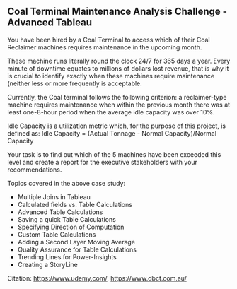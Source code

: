 ## Coal Terminal Maintenance Analysis Challenge - Advanced Tableau

You have been hired  by a  Coal Terminal to access which of their Coal Reclaimer machines requires maintenance in the upcoming month.

These machine runs literally round the clock 24/7 for 365 days a year. Every minute of downtime equates to millions of dollars lost revenue, that is why it is crucial to identify exactly when these machines require maintenance (neither less or more frequently is acceptable.

Currently, the Coal terminal follows the following criterion: a reclaimer-type machine requires maintenance when within the previous month there was at least one-8-hour period when the average idle capacity was over 10%.

Idle Capacity is a utilization metric which, for the purpose of this project, is defined as:
Idle Capacity = (Actual Tonnage - Normal Capacity)/Normal Capacity

Your task is to find out which of the 5 machines have been exceeded this level and create a report for the executive stakeholders with your recommendations.

Topics covered in the above case study:
* Multiple Joins in Tableau
* Calculated fields vs. Table Calculations
* Advanced Table Calculations
* Saving a quick Table Calculations
* Specifying Direction of Computation
* Custom Table Calculations
* Adding a Second Layer Moving Average
* Quality Assurance for Table Calculations
* Trending Lines for Power-Insights
* Creating a StoryLine



Citation: https://www.udemy.com/, https://www.dbct.com.au/
